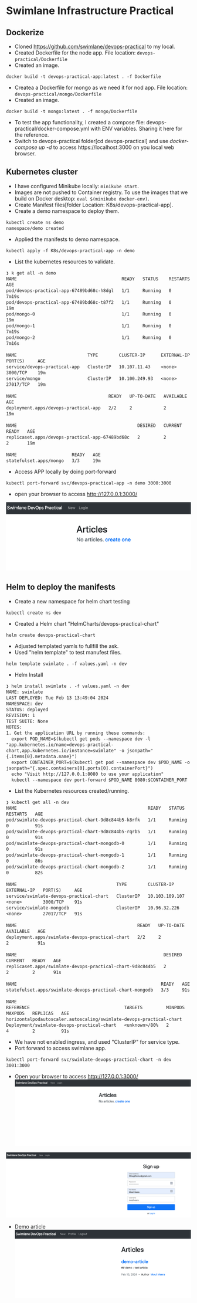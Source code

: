 # Swimlane Infrastructure Practical
## Dockerize
- Cloned https://github.com/swimlane/devops-practical to my local.
- Created Dockerfile for the node app. File location: `devops-practical/Dockerfile`
- Created an image.
```
docker build -t devops-practical-app:latest . -f Dockerfile
```
- Createa a Dockerfile for mongo as we need it for nod app. File location: `devops-practical/mongo/Dockerfile`
- Created an image.
```
docker build -t mongo:latest . -f mongo/Dockerfile
```
- To test the app functionality, I created a compose file: devops-practical/docker-compose.yml with ENV variables. Sharing it here for the reference.
- Switch to devops-practical folder[cd devops-practical] and use *docker-compose up -d* to access https://localhost:3000 on you local web browser.

## Kubernetes cluster
- I have configured Minikube locally: `minikube start`.
- Images are not pushed to Container registry. To use the images that we build on Docker desktop: `eval $(minikube docker-env)`.
- Create Manifest files[folder Location: K8s/devops-practical-app].
- Create a demo namespace to deploy them.
```
kubectl create ns demo
namespace/demo created
```
- Applied the manifests to demo namespace.
```
kubectl apply -f K8s/devops-practical-app -n demo
```
- List the kubernetes resources to validate.
```
❯ k get all -n demo
NAME                                        READY   STATUS    RESTARTS   AGE
pod/devops-practical-app-67489bd68c-h8dgl   1/1     Running   0          7m19s
pod/devops-practical-app-67489bd68c-t87f2   1/1     Running   0          19m
pod/mongo-0                                 1/1     Running   0          19m
pod/mongo-1                                 1/1     Running   0          7m19s
pod/mongo-2                                 1/1     Running   0          7m16s

NAME                           TYPE        CLUSTER-IP      EXTERNAL-IP   PORT(S)     AGE
service/devops-practical-app   ClusterIP   10.107.11.43    <none>        3000/TCP    19m
service/mongo                  ClusterIP   10.100.249.93   <none>        27017/TCP   19m

NAME                                   READY   UP-TO-DATE   AVAILABLE   AGE
deployment.apps/devops-practical-app   2/2     2            2           19m

NAME                                              DESIRED   CURRENT   READY   AGE
replicaset.apps/devops-practical-app-67489bd68c   2         2         2       19m

NAME                     READY   AGE
statefulset.apps/mongo   3/3     19m
```

- Access APP locally by doing port-forward
```
kubectl port-forward svc/devops-practical-app -n demo 3000:3000
```

- open your browser to access http://127.0.0.1:3000/

![Alt text](image.png)

## Helm to deploy the manifests

- Create a new namespace for helm chart testing
```
kubectl create ns dev
```
- Created a Helm  chart "HelmCharts/devops-practical-chart"
```
helm create devops-practical-chart
```
- Adjusted templated yamls to fullfill the ask.
- Used "helm template" to test manufest files.
```
helm template swimlate . -f values.yaml -n dev
```
- Helm Install
```
❯ helm install swimlate . -f values.yaml -n dev
NAME: swimlate
LAST DEPLOYED: Tue Feb 13 13:49:04 2024
NAMESPACE: dev
STATUS: deployed
REVISION: 1
TEST SUITE: None
NOTES:
1. Get the application URL by running these commands:
  export POD_NAME=$(kubectl get pods --namespace dev -l "app.kubernetes.io/name=devops-practical-chart,app.kubernetes.io/instance=swimlate" -o jsonpath="{.items[0].metadata.name}")
  export CONTAINER_PORT=$(kubectl get pod --namespace dev $POD_NAME -o jsonpath="{.spec.containers[0].ports[0].containerPort}")
  echo "Visit http://127.0.0.1:8080 to use your application"
  kubectl --namespace dev port-forward $POD_NAME 8080:$CONTAINER_PORT
```

- List the Kubernetes resources created/running.
```
❯ kubectl get all -n dev
NAME                                                  READY   STATUS    RESTARTS   AGE
pod/swimlate-devops-practical-chart-9d8c844b5-k8rfk   1/1     Running   0          91s
pod/swimlate-devops-practical-chart-9d8c844b5-rqrb5   1/1     Running   0          91s
pod/swimlate-devops-practical-chart-mongodb-0         1/1     Running   0          91s
pod/swimlate-devops-practical-chart-mongodb-1         1/1     Running   0          86s
pod/swimlate-devops-practical-chart-mongodb-2         1/1     Running   0          82s

NAME                                      TYPE        CLUSTER-IP       EXTERNAL-IP   PORT(S)     AGE
service/swimlate-devops-practical-chart   ClusterIP   10.103.109.107   <none>        3000/TCP    91s
service/swimlate-mongodb                  ClusterIP   10.96.32.226     <none>        27017/TCP   91s

NAME                                              READY   UP-TO-DATE   AVAILABLE   AGE
deployment.apps/swimlate-devops-practical-chart   2/2     2            2           91s

NAME                                                        DESIRED   CURRENT   READY   AGE
replicaset.apps/swimlate-devops-practical-chart-9d8c844b5   2         2         2       91s

NAME                                                       READY   AGE
statefulset.apps/swimlate-devops-practical-chart-mongodb   3/3     91s

NAME                                                                  REFERENCE                                    TARGETS         MINPODS   MAXPODS   REPLICAS   AGE
horizontalpodautoscaler.autoscaling/swimlate-devops-practical-chart   Deployment/swimlate-devops-practical-chart   <unknown>/80%   2         4         2          91s

```

- We have not enabled ingress, and used "ClusterIP" for service type.
- Port forward to access swimlane app.
```
kubectl port-forward svc/swimlate-devops-practical-chart -n dev 3001:3000
```
- Open your browser to access http://127.0.0.1:3000/
![Alt text](image-1.png)

![Alt text](image-2.png)

- Demo article
![Alt text](image-3.png)